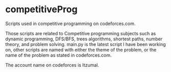 # competitiveProg
Scripts used in competitive programming on codeforces.com. 

Those scripts are related to Competitive programming subjects such as dynamic programming, DFS/BFS, trees algorithms, shortest paths, number theory, and problem solving.
main.py is the latest script I have been working on, other scripts are named with either the theme of the problem, or the name of the problem as stated in codeforces.com.

The account name on codeforces is Itzumal.
